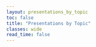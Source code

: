 ```yaml
---
layout: presentations_by_topic
toc: false
title: "Presentations by Topic"
classes: wide
read_time: false
---
```



